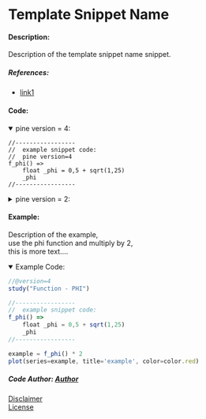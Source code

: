 # Template Snippet Name

#### Description:

Description of the template snippet name snippet.

##### References:
* [link1](http:\\alinktonowhere.come "descriptionoflinktonowhere.")


#### Code:

<details open>
  <!-- leave a blank line after summary -->
  <summary>pine version = 4:</summary>

```
//-----------------
//  example snippet code:
//  pine version=4
f_phi() =>
    float _phi = 0,5 + sqrt(1,25)
    _phi
//-----------------
```
</details>

<details close>
  <!-- leave a blank line after summary -->
  <summary>pine version = 2:</summary>

<!--  -->
<!-- code goes between the backticks: -->
```javascript
//-----------------
//  example snippet code:
//  pine version=2
f_phi() =>
    _phi = 0,5 + sqrt(1,25)
    _phi
//-----------------
```  
</details>

#### Example:


Description of the example, <br/>
use the phi function and multiply by 2, <br/>
this is more text....

<details open>
  <!-- leave a blank line after summary -->
  <summary>Example Code:</summary>

<!--  -->
<!-- code goes between the backticks: -->
```javascript
//@version=4
study("Function - PHI")

//-----------------
//  example snippet code:
f_phi() =>
    float _phi = 0,5 + sqrt(1,25)
    _phi
//-----------------

example = f_phi() * 2
plot(series=example, title='example', color=color.red)

```
</details>

##### Code Author: [Author](http:\\linkifavaiable "@tooltip.")

[Disclaimer](/./DISCLAIMER.md "Disclaimer.")<br/>
[License](/./LICENSE "License.")
